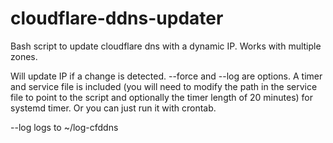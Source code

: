 # cloudflare-ddns-updater
Bash script to update cloudflare dns with a dynamic IP. Works with multiple zones. 

Will update IP if a change is detected. --force and --log are options. 
A timer and service file  is included (you will need to modify the path in the service file to point to the script and optionally the timer length of 20 minutes) for systemd timer. Or you can just run it with crontab.  

--log logs to ~/log-cfddns
